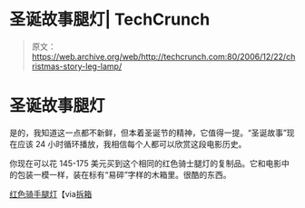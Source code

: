 # 圣诞故事腿灯| TechCrunch

> 原文：<https://web.archive.org/web/http://techcrunch.com:80/2006/12/22/christmas-story-leg-lamp/>

# 圣诞故事腿灯

是的，我知道这一点都不新鲜，但本着圣诞节的精神，它值得一提。“圣诞故事”现在应该 24 小时循环播放，我相信每个人都可以欣赏这段电影历史。

你现在可以花 145-175 美元买到这个相同的红色骑士腿灯的复制品。它和电影中的包装一模一样，装在标有“易碎”字样的木箱里。很酷的东西。

[红色骑手腿灯](https://web.archive.org/web/20130627200122/https://www.redriderleglamps.com/)【via[拆箱](https://web.archive.org/web/20130627200122/http://www.uncrate.com/men/home/lighting/a-christmas-story-leg-lamp-007688.php)